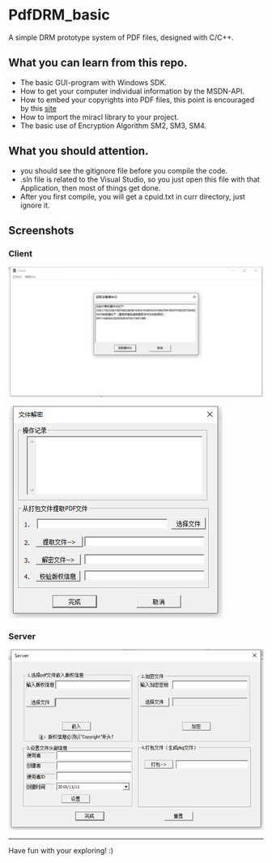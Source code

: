 # PdfDRM_basic
A simple DRM prototype system of PDF files, designed with C/C++.

## What you can learn from this repo.

- The basic GUI-program with Windows SDK.
- How to get your computer individual information by the MSDN-API.
- How to embed your copyrights into PDF files, this point is encouraged by this [site]( https://patents.google.com/patent/CN102622562B/fi ) 
- How to import the miracl library to your project.
- The basic use of Encryption Algorithm SM2, SM3, SM4.

## What you should attention.

- you should see the gitignore file before you compile the code.
- .sln file is related to the Visual Studio, so you just open this file with that Application, then most of things get done.
- After you first compile, you will get a cpuid.txt in curr directory, just ignore it.

## Screenshots

### Client

![image-20191111134259477](image-20191111134259477.png)

![image-20191111134405915](image-20191111134405915.png)

### Server

![image-20191111134507340](image-20191111134507340.png)

- - -

Have fun with your exploring! :)